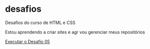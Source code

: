# desafios
 Desafios do curso de HTML e CSS

Estou aprendendo a criar sites e agr vou gerenciar meus repositórios

<a href="https://davivbarbosa.github.io/desafios/Desafio05/" taregt="_blank"> Executar o Desafio 05